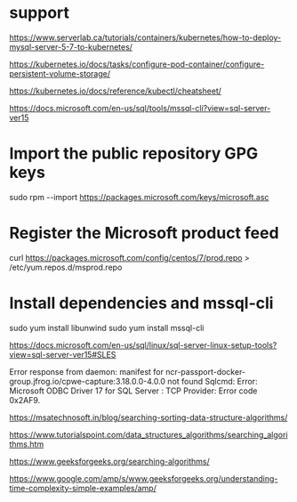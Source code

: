 # support

https://www.serverlab.ca/tutorials/containers/kubernetes/how-to-deploy-mysql-server-5-7-to-kubernetes/

https://kubernetes.io/docs/tasks/configure-pod-container/configure-persistent-volume-storage/

https://kubernetes.io/docs/reference/kubectl/cheatsheet/

https://docs.microsoft.com/en-us/sql/tools/mssql-cli?view=sql-server-ver15


# Import the public repository GPG keys
sudo rpm --import https://packages.microsoft.com/keys/microsoft.asc

# Register the Microsoft product feed
curl https://packages.microsoft.com/config/centos/7/prod.repo > /etc/yum.repos.d/msprod.repo

# Install dependencies and mssql-cli
sudo yum install libunwind
sudo yum install mssql-cli



https://docs.microsoft.com/en-us/sql/linux/sql-server-linux-setup-tools?view=sql-server-ver15#SLES


Error response from daemon: manifest for ncr-passport-docker-group.jfrog.io/cpwe-capture:3.18.0.0-4.0.0 not found
Sqlcmd: Error: Microsoft ODBC Driver 17 for SQL Server : TCP Provider: Error code 0x2AF9.


https://msatechnosoft.in/blog/searching-sorting-data-structure-algorithms/

https://www.tutorialspoint.com/data_structures_algorithms/searching_algorithms.htm

https://www.geeksforgeeks.org/searching-algorithms/

https://www.google.com/amp/s/www.geeksforgeeks.org/understanding-time-complexity-simple-examples/amp/
